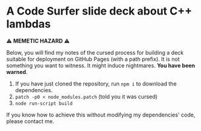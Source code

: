 # A Code Surfer slide deck about C++ lambdas

⚠️ **MEMETIC HAZARD** ⚠️

Below, you will find my notes of the cursed process for building a deck suitable
for deployment on GitHub Pages (with a path prefix). It is not something you
want to witness. It might induce nightmares. **You have been warned**.

1. If you have just cloned the repository, run `npm i` to download the dependencies.
2. `patch -p0 < node_modules.patch` (told you it was cursed)
3. `node run-script build`

If you know how to achieve this without modifying my dependencies' code, please contact me.
